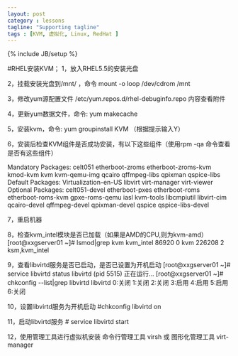 ```yaml
---
layout: post
category : lessons
tagline: "Supporting tagline"
tags : [KVM, 虚拟化, Linux, RedHat ]
---
```

{% include JB/setup %}

#RHEL安装KVM；
1，放入RHEL5.5的安装光盘

2，挂载安装光盘到/mnt/ ，命令
    mount -o loop /dev/cdrom /mnt

3，修改yum源配置文件 /etc/yum.repos.d/rhel-debuginfo.repo 内容查看附件

4，更新yum数据文件，命令:
    yum makecache

5，安装kvm，命令: 
    yum groupinstall KVM （根据提示输入Y）

6，安装后检查KVM组件是否成功安装，有以下这些组件（使用rpm -qa 命令查看是否有这些组件）
    
Mandatory Packages:
   celt051
   etherboot-zroms
   etherboot-zroms-kvm
   kmod-kvm
   kvm
   kvm-qemu-img
   qcairo
   qffmpeg-libs
   qpixman
   qspice-libs
 Default Packages:
   Virtualization-en-US
   libvirt
   virt-manager
   virt-viewer
 Optional Packages:
   celt051-devel
   etherboot-pxes
   etherboot-roms
   etherboot-roms-kvm
   gpxe-roms-qemu
   iasl
   kvm-tools
   libcmpiutil
   libvirt-cim
   qcairo-devel
   qffmpeg-devel
   qpixman-devel
   qspice
   qspice-libs-devel
    
7，重启机器

8，检查kvm_intel模块是否已加载（如果是AMD的CPU,则为kvm-amd） 
      [root@xxgserver01 ~]# lsmod|grep kvm 
      kvm_intel              86920  0 
      kvm                   226208  2 ksm,kvm_intel

9，查看libvirtd服务是否已启动，是否已设置为开机启动
    [root@xxgserver01 ~]# service libvirtd status
    libvirtd (pid  5515) 正在运行...
    [root@xxgserver01 ~]# chkconfig --list|grep libvirtd
    libvirtd        0:关闭  1:关闭  2:关闭  3:启用  4:启用  5:启用  6:关闭

10，设置libvirtd服务为开机启动
    #chkconfig libvirtd on

11，启动libvirtd服务
    # service libvirtd start

12，使用管理工具进行虚拟机安装
命令行管理工具 virsh
或
图形化管理工具 virt-manager

